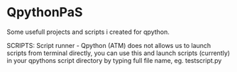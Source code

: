 # QpythonPaS
Some usefull projects and scripts i created for qpython.

SCRIPTS:
    Script runner - Qpython (ATM) does not allows us to launch scripts from terminal directly, you can use this and launch scripts (currently) in your qpythons script directory by typing full file name, eg. testscript.py

